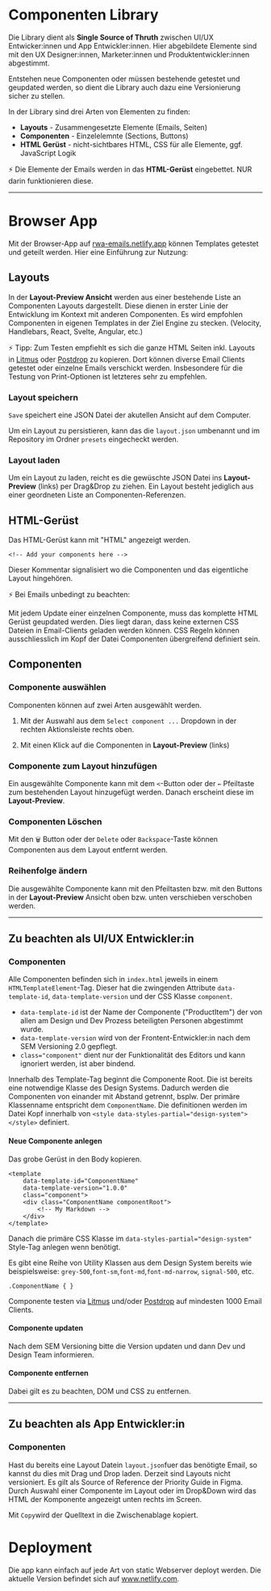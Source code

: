 # Componenten Library

Die Library dient als **Single Source of Thruth** zwischen UI/UX Entwicker:innen und App Entwickler:innen. Hier abgebildete Elemente sind mit den UX Designer:innen, Marketer:innen und Produktentwickler:innen abgestimmt.

Entstehen neue Componenten oder müssen bestehende getestet und geupdated werden, so dient die Library auch dazu eine Versionierung sicher zu stellen.

In der Library sind drei Arten von Elementen zu finden:

- **Layouts** - Zusammengesetzte Elemente (Emails, Seiten)
- **Componenten** - Einzelelemnte (Sections, Buttons)
- **HTML Gerüst** - nicht-sichtbares HTML, CSS für alle Elemente, ggf. JavaScript Logik

⚡ Die Elemente der Emails werden in das **HTML-Gerüst** eingebettet. NUR darin funktionieren diese. 

----------------------

# Browser App

Mit der Browser-App auf [rwa-emails.netlify.app](https://rwa-emails.netlify.app) können Templates getestet und geteilt werden. Hier eine Einführung zur Nutzung:

## Layouts

In der **Layout-Preview Ansicht** werden aus einer bestehende Liste an Componenten Layouts dargestellt. Diese dienen in erster Linie der Entwicklung im Kontext mit anderen Componenten. Es wird empfohlen Componenten in eigenen Templates in der Ziel Engine zu stecken. (Velocity, Handlebars, React, Svelte, Angular, etc.)

⚡ Tipp: Zum Testen empfiehlt es sich die ganze HTML Seiten inkl. Layouts in [Litmus](https://www.litmus.com) oder [Postdrop](https://app.postdrop.io/) zu kopieren. Dort können diverse Email Clients getestet  oder einzelne Emails verschickt werden. Insbesondere für die Testung von Print-Optionen ist letzteres sehr zu empfehlen. 

### Layout speichern

`Save` speichert eine JSON Datei der akutellen Ansicht auf dem Computer. 

Um ein Layout zu persistieren, kann das die `layout.json` umbenannt und im Repository im Ordner `presets` eingecheckt werden. 

### Layout laden

Um ein Layout zu laden, reicht es die gewüschte JSON Datei ins **Layout-Preview** (links) per Drag&Drop zu ziehen. Ein Layout besteht jediglich aus einer geordneten Liste an Componenten-Referenzen.

## HTML-Gerüst

Das HTML-Gerüst kann mit "HTML" angezeigt werden. 

`<!-- Add your components here -->`  

Dieser Kommentar signalisiert wo die Componenten und das eigentliche Layout hingehören. 

⚡ Bei Emails unbedingt zu beachten: 

Mit jedem Update einer einzelnen Componente, muss das komplette HTML Gerüst geupdated werden. Dies liegt daran, dass keine externen CSS Dateien in Email-Clients geladen werden können. CSS Regeln können ausschliesslich im Kopf der Datei Componenten übergreifend definiert sein.

## Componenten

### Componente auswählen 

Componenten können auf zwei Arten ausgewählt werden.

1. Mit der Auswahl aus dem `Select component ...` Dropdown in der rechten Aktionsleiste rechts oben.

2. Mit einen Klick auf die Componenten in **Layout-Preview** (links)

### Componente zum Layout hinzufügen

Ein ausgewählte Componente kann mit dem `<`-Button oder der `←` Pfeiltaste zum bestehenden Layout hinzugefügt werden. Danach erscheint diese im **Layout-Preview**.

### Componenten Löschen

Mit den `🗑️` Button oder der `Delete` oder `Backspace`-Taste können Componenten aus dem Layout entfernt werden.

### Reihenfolge ändern

Die ausgewählte Componente kann mit den Pfeiltasten bzw. mit den Buttons in der **Layout-Preview** Ansicht oben bzw. unten verschieben verschoben werden.  

------------------------------------------------------------------

## Zu beachten als UI/UX Entwickler:in

### Componenten

Alle Componenten befinden sich in `index.html` jeweils in einem `HTMLTemplateElement`-Tag. Dieser hat die zwingenden Attribute  `data-template-id`, `data-template-version` und der CSS Klasse `component`. 

* `data-template-id` ist der Name der Componente ("ProductItem") der von allen am Design und Dev Prozess beteiligten Personen abgestimmt wurde. 
* `data-template-version` wird von der Frontent-Entwickler:in nach dem SEM Versioning 2.0 gepflegt.
* `class="component"` dient nur der Funktionalität des Editors und kann ignoriert werden, ist aber bindend. 

Innerhalb des Template-Tag beginnt die Componente Root. Die ist bereits eine notwendige Klasse des Design Systems. Dadurch werden die Componenten von einander mit Abstand getrennt, bsplw. Der primäre Klassenname entspricht dem `ComponentName`. Die definitionen werden im Datei Kopf innerhalb von `<style data-styles-partial="design-system"></style>` definiert.

#### Neue Componente anlegen

Das grobe Gerüst in den Body kopieren.

```
<template
    data-template-id="ComponentName"
    data-template-version="1.0.0"
    class="component">
    <div class="ComponentName componentRoot">
        <!-- My Markdown -->
    </div>
</template>
```

Danach die primäre CSS Klasse im `data-styles-partial="design-system"` Style-Tag anlegen wenn benötigt. 

Es gibt eine Reihe von Utility Klassen aus dem Design System bereits wie beispielsweise: `grey-500`,`font-sm`,`font-md`,`font-md-narrow`, `signal-500`, etc.

```
.ComponentName { }
```

Componente testen via [Litmus](https://www.litmus.com) und/oder [Postdrop](https://app.postdrop.io/) auf mindesten 1000 Email Clients. 

#### Componente updaten

Nach dem SEM Versioning bitte die Version updaten und dann Dev und Design Team informieren.

#### Componente entfernen

Dabei gilt es zu beachten, DOM und CSS zu entfernen. 


------------------------------------------------------------------

## Zu beachten als App Entwickler:in

### Componenten

Hast du bereits eine Layout Datein `layout.json`fuer das benötigte Email, so kannst du dies mit Drag und Drop laden. Derzeit sind Layouts nicht versioniert. Es gilt als Source of Reference der Priority Guide in Figma.
Durch Auswahl einer Componente im Layout oder im Drop&Down wird das HTML der Komponente angezeigt unten rechts im Screen. 

Mit `Copy`wird der Quelltext in die Zwischenablage kopiert.

# Deployment

Die app kann einfach auf jede Art von static Webserver deployt werden. Die aktuelle Version befindet sich auf www.netlify.com.
